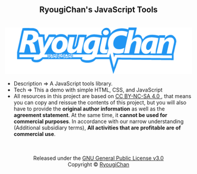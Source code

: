 <center>
  <h2 style="border-bottom: none;"> RyougiChan's JavaScript Tools </h2>
</center><br/>
<img src="https://github.com/RyougiChan/NewsSystem/blob/master/WebContent/img/ryougi_logo.png" alt="RyougiChan!"/>
<!-- anchor -->


- Description => A JavaScript tools library.
- Tech => This a demo with simple HTML, CSS, and JavaScript
- All resources in this project are based on [CC BY-NC-SA 4.0 ](https://creativecommons.org/licenses/by-nc-sa/4.0/), that means  you can copy and reissue the contents of this project, but you will also have to provide the **original author information** as well as the **agreement statement**. At the same time, it **cannot be used for commercial purposes**. In accordance with our narrow understanding (Additional subsidiary terms), **All activities that are profitable are of commercial use**.


<!-- anchor -->

<center>
<br><br>
Released under the <a href="LICENSE">GNU General Public License v3.0</a><br>
Copyright © <a href="https://github.com/RyougiChan">RyougiChan</a>
</center>